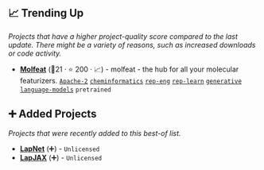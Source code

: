 ## 📈 Trending Up

_Projects that have a higher project-quality score compared to the last update. There might be a variety of reasons, such as increased downloads or code activity._

- <b><a href="https://github.com/datamol-io/molfeat">Molfeat</a></b> (🥈21 ·  ⭐ 200 · 📈) - molfeat - the hub for all your molecular featurizers. <code><a href="http://bit.ly/3nYMfla">Apache-2</a></code> <a href="https://en.wikipedia.org/wiki/Cheminformatics"><code>cheminformatics</code></a> <a href="https://en.wikipedia.org/wiki/Feature_engineering"><code>rep-eng</code></a> <a href="https://en.wikipedia.org/wiki/Feature_learning"><code>rep-learn</code></a> <a href="https://en.wikipedia.org/wiki/Generative_model"><code>generative</code></a> <a href="https://en.wikipedia.org/wiki/Language_model"><code>language-models</code></a> <code>pretrained</code>

## ➕ Added Projects

_Projects that were recently added to this best-of list._

- <b><a href="{}">LapNet</a></b> (➕) -  <code>Unlicensed</code>
- <b><a href="{}">LapJAX</a></b> (➕) -  <code>Unlicensed</code>

